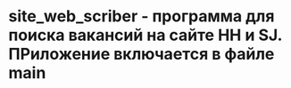 # site_web_scriber - программа для поиска вакансий на сайте HH и SJ. ПРиложение включается в файле main 
